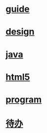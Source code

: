 # [guide](/guide)
# [design](/design)
# [java](/java)
# [html5](/html)
# [program](/program)
# [待办](/ondo)


